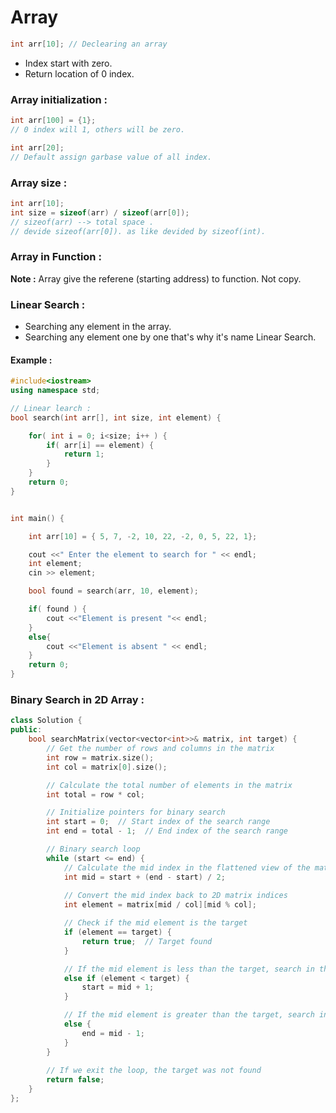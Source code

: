 # Array

```c++
int arr[10]; // Declearing an array
```

- Index start with zero.
- Return location of 0 index.

### Array initialization :

```c++
int arr[100] = {1};
// 0 index will 1, others will be zero.
```

```c++
int arr[20];
// Default assign garbase value of all index.
```

### Array size :

```c++
int arr[10];
int size = sizeof(arr) / sizeof(arr[0]);
// sizeof(arr) --> total space .
// devide sizeof(arr[0]). as like devided by sizeof(int).
```

### Array in Function :

**Note :** Array give the referene (starting address) to function. Not copy.

### Linear Search :

- Searching any element in the array.
- Searching any element one by one that's why it's name Linear Search.

#### Example :
```c++
#include<iostream>
using namespace std;

// Linear learch :
bool search(int arr[], int size, int element) {

    for( int i = 0; i<size; i++ ) {
        if( arr[i] == element) {
            return 1;
        }
    }
    return 0;
}


int main() {

    int arr[10] = { 5, 7, -2, 10, 22, -2, 0, 5, 22, 1};

    cout <<" Enter the element to search for " << endl;
    int element;
    cin >> element;

    bool found = search(arr, 10, element);

    if( found ) {
        cout <<"Element is present "<< endl;
    }
    else{
        cout <<"Element is absent " << endl;
    }
    return 0;
}
```


### Binary Search in 2D Array :

```c++
class Solution {
public:
    bool searchMatrix(vector<vector<int>>& matrix, int target) {
        // Get the number of rows and columns in the matrix
        int row = matrix.size();
        int col = matrix[0].size();

        // Calculate the total number of elements in the matrix
        int total = row * col;

        // Initialize pointers for binary search
        int start = 0;  // Start index of the search range
        int end = total - 1;  // End index of the search range

        // Binary search loop
        while (start <= end) {
            // Calculate the mid index in the flattened view of the matrix
            int mid = start + (end - start) / 2;
            
            // Convert the mid index back to 2D matrix indices
            int element = matrix[mid / col][mid % col];

            // Check if the mid element is the target
            if (element == target) {
                return true;  // Target found
            }

            // If the mid element is less than the target, search in the right half
            else if (element < target) {
                start = mid + 1;
            }

            // If the mid element is greater than the target, search in the left half
            else {
                end = mid - 1;
            }
        }
        
        // If we exit the loop, the target was not found
        return false;
    }
};
```



```c++

```



```c++

```



```c++

```



```c++

```



```c++

```



```c++

```



```c++

```
